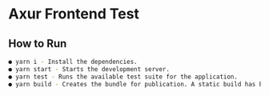 # Axur Frontend Test

## How to Run

```bash
● yarn i - Install the dependencies.
● yarn start - Starts the development server.
● yarn test - Runs the available test suite for the application.
● yarn build - Creates the bundle for publication. A static build has been configured for this project.
```
